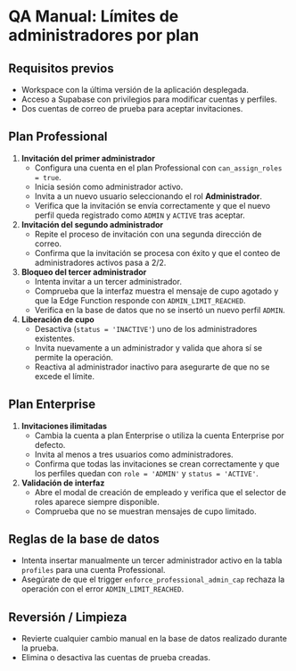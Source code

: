 # QA Manual: Límites de administradores por plan

## Requisitos previos
- Workspace con la última versión de la aplicación desplegada.
- Acceso a Supabase con privilegios para modificar cuentas y perfiles.
- Dos cuentas de correo de prueba para aceptar invitaciones.

## Plan Professional
1. **Invitación del primer administrador**
   - Configura una cuenta en el plan Professional con `can_assign_roles = true`.
   - Inicia sesión como administrador activo.
   - Invita a un nuevo usuario seleccionando el rol **Administrador**.
   - Verifica que la invitación se envía correctamente y que el nuevo perfil queda registrado como `ADMIN` y `ACTIVE` tras aceptar.
2. **Invitación del segundo administrador**
   - Repite el proceso de invitación con una segunda dirección de correo.
   - Confirma que la invitación se procesa con éxito y que el conteo de administradores activos pasa a 2/2.
3. **Bloqueo del tercer administrador**
   - Intenta invitar a un tercer administrador.
   - Comprueba que la interfaz muestra el mensaje de cupo agotado y que la Edge Function responde con `ADMIN_LIMIT_REACHED`.
   - Verifica en la base de datos que no se insertó un nuevo perfil `ADMIN`.
4. **Liberación de cupo**
   - Desactiva (`status = 'INACTIVE'`) uno de los administradores existentes.
   - Invita nuevamente a un administrador y valida que ahora sí se permite la operación.
   - Reactiva al administrador inactivo para asegurarte de que no se excede el límite.

## Plan Enterprise
1. **Invitaciones ilimitadas**
   - Cambia la cuenta a plan Enterprise o utiliza la cuenta Enterprise por defecto.
   - Invita al menos a tres usuarios como administradores.
   - Confirma que todas las invitaciones se crean correctamente y que los perfiles quedan con `role = 'ADMIN'` y `status = 'ACTIVE'`.
2. **Validación de interfaz**
   - Abre el modal de creación de empleado y verifica que el selector de roles aparece siempre disponible.
   - Comprueba que no se muestran mensajes de cupo limitado.

## Reglas de la base de datos
- Intenta insertar manualmente un tercer administrador activo en la tabla `profiles` para una cuenta Professional.
- Asegúrate de que el trigger `enforce_professional_admin_cap` rechaza la operación con el error `ADMIN_LIMIT_REACHED`.

## Reversión / Limpieza
- Revierte cualquier cambio manual en la base de datos realizado durante la prueba.
- Elimina o desactiva las cuentas de prueba creadas.

